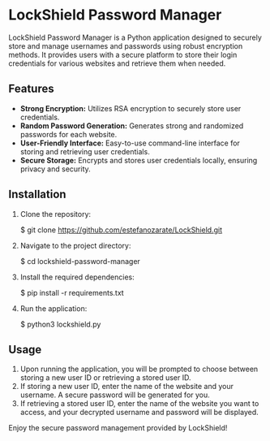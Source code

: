 # LockShield Password Manager

LockShield Password Manager is a Python application designed to securely store and manage usernames and passwords using robust encryption methods. It provides users with a secure platform to store their login credentials for various websites and retrieve them when needed.

## Features

- **Strong Encryption:** Utilizes RSA encryption to securely store user credentials.
- **Random Password Generation:** Generates strong and randomized passwords for each website.
- **User-Friendly Interface:** Easy-to-use command-line interface for storing and retrieving user credentials.
- **Secure Storage:** Encrypts and stores user credentials locally, ensuring privacy and security.

## Installation

1. Clone the repository:

    $ git clone https://github.com/estefanozarate/LockShield.git

2. Navigate to the project directory:

    $ cd lockshield-password-manager

3. Install the required dependencies:

    $ pip install -r requirements.txt

4. Run the application:

    $ python3 lockshield.py

## Usage

1. Upon running the application, you will be prompted to choose between storing a new user ID or retrieving a stored user ID.
2. If storing a new user ID, enter the name of the website and your username. A secure password will be generated for you.
3. If retrieving a stored user ID, enter the name of the website you want to access, and your decrypted username and password will be displayed.

Enjoy the secure password management provided by LockShield!
